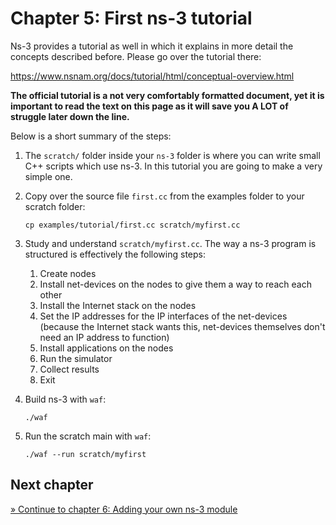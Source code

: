 # Chapter 5: First ns-3 tutorial

Ns-3 provides a tutorial as well in which it explains in more detail
the concepts described before. Please go over the tutorial there:

https://www.nsnam.org/docs/tutorial/html/conceptual-overview.html

**The official tutorial is a not very comfortably formatted document, yet it is important
to read the text on this page as it will save you A LOT of struggle
later down the line.**

Below is a short summary of the steps:

1. The `scratch/` folder inside your `ns-3` folder is where you can write
   small C++ scripts which use ns-3. In this tutorial you are going to make
   a very simple one.

2. Copy over the source file `first.cc` from the examples folder to your scratch folder:

   ```
   cp examples/tutorial/first.cc scratch/myfirst.cc
   ```
   
3. Study and understand `scratch/myfirst.cc`. The way a ns-3 program is structured
   is effectively the following steps:
   
   1. Create nodes
   2. Install net-devices on the nodes to give them a way to reach each other
   3. Install the Internet stack on the nodes
   4. Set the IP addresses for the IP interfaces of the net-devices
     (because the Internet stack wants this, net-devices themselves
     don't need an IP address to function)
   5. Install applications on the nodes
   6. Run the simulator
   7. Collect results
   8. Exit
   
4. Build ns-3 with `waf`:

   ```
   ./waf
   ```
   
5. Run the scratch main with `waf`:

   ```
   ./waf --run scratch/myfirst
   ```


## Next chapter

[&#187; Continue to chapter 6: Adding your own ns-3 module](6_ns3_adding_your_own_module.md)
